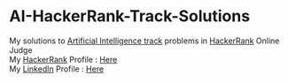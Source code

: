# AI-HackerRank-Track-Solutions
My solutions to <a href="https://www.hackerrank.com/domains/ai/">Artificial Intelligence track</a> problems in <a href="https://www.hackerrank.com/">HackerRank</a> Online Judge
<br>My <a href="https://www.hackerrank.com/">HackerRank</a> Profile : <a href="https://www.hackerrank.com/Youssef_Ali">Here</a>
<br>My <a href="https://www.linkedin.com/">LinkedIn</a> Profile : <a href="https://www.linkedin.com/in/youssef-ali-343443134/">Here</a>
